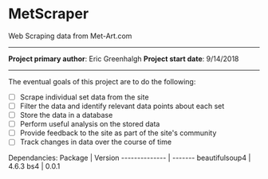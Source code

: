 # MetScraper
Web Scraping data from Met-Art.com

----

**Project primary author**: Eric Greenhalgh
**Project start date**: 9/14/2018

----

The eventual goals of this project are to do the following:
- [ ] Scrape individual set data from the site
- [ ] Filter the data and identify relevant data points about each set
- [ ] Store the data in a database
- [ ] Perform useful analysis on the stored data
- [ ] Provide feedback to the site as part of the site's community
- [ ] Track changes in data over the course of time

Dependancies:
Package        | Version
-------------- | -------
beautifulsoup4 | 4.6.3
bs4            | 0.0.1
